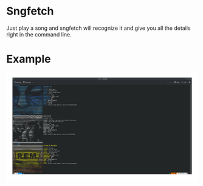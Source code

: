 # Sngfetch

Just play a song and sngfetch will recognize it and give you all the details right in the command line. 

# Example
![Example](https://github.com/pyth0g/Sngfetch/blob/main/examples/example.png)
